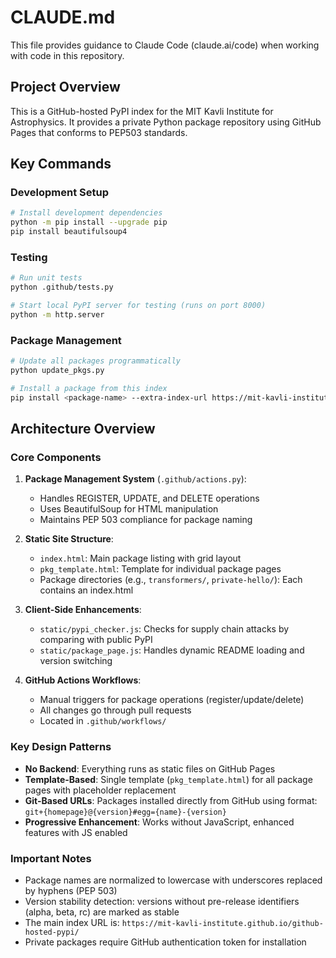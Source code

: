 # CLAUDE.md

This file provides guidance to Claude Code (claude.ai/code) when working with code in this repository.

## Project Overview

This is a GitHub-hosted PyPI index for the MIT Kavli Institute for Astrophysics. It provides a private Python package repository using GitHub Pages that conforms to PEP503 standards.

## Key Commands

### Development Setup
```bash
# Install development dependencies
python -m pip install --upgrade pip
pip install beautifulsoup4
```

### Testing
```bash
# Run unit tests
python .github/tests.py

# Start local PyPI server for testing (runs on port 8000)
python -m http.server
```

### Package Management
```bash
# Update all packages programmatically
python update_pkgs.py

# Install a package from this index
pip install <package-name> --extra-index-url https://mit-kavli-institute.github.io/github-hosted-pypi/
```

## Architecture Overview

### Core Components

1. **Package Management System** (`.github/actions.py`): 
   - Handles REGISTER, UPDATE, and DELETE operations
   - Uses BeautifulSoup for HTML manipulation
   - Maintains PEP 503 compliance for package naming

2. **Static Site Structure**:
   - `index.html`: Main package listing with grid layout
   - `pkg_template.html`: Template for individual package pages
   - Package directories (e.g., `transformers/`, `private-hello/`): Each contains an index.html

3. **Client-Side Enhancements**:
   - `static/pypi_checker.js`: Checks for supply chain attacks by comparing with public PyPI
   - `static/package_page.js`: Handles dynamic README loading and version switching

4. **GitHub Actions Workflows**:
   - Manual triggers for package operations (register/update/delete)
   - All changes go through pull requests
   - Located in `.github/workflows/`

### Key Design Patterns

- **No Backend**: Everything runs as static files on GitHub Pages
- **Template-Based**: Single template (`pkg_template.html`) for all package pages with placeholder replacement
- **Git-Based URLs**: Packages installed directly from GitHub using format: `git+{homepage}@{version}#egg={name}-{version}`
- **Progressive Enhancement**: Works without JavaScript, enhanced features with JS enabled

### Important Notes

- Package names are normalized to lowercase with underscores replaced by hyphens (PEP 503)
- Version stability detection: versions without pre-release identifiers (alpha, beta, rc) are marked as stable
- The main index URL is: `https://mit-kavli-institute.github.io/github-hosted-pypi/`
- Private packages require GitHub authentication token for installation